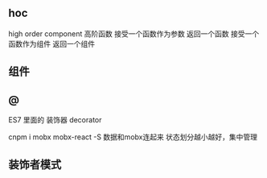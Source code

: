 ## hoc
high order component
高阶函数
接受一个函数作为参数 返回一个函数
接受一个函数作为组件 返回一个组件

## 组件

## @
ES7 里面的 装饰器 decorator

 cnpm i mobx mobx-react -S 数据和mobx连起来
 状态划分越小越好，集中管理

## 装饰者模式

